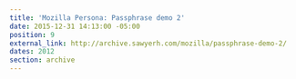```yaml
---
title: 'Mozilla Persona: Passphrase demo 2'
date: 2015-12-31 14:13:00 -05:00
position: 9
external_link: http://archive.sawyerh.com/mozilla/passphrase-demo-2/
dates: 2012
section: archive
---
```



